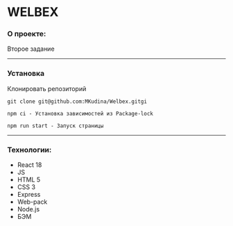 # WELBEX 

### О проекте:

Второе задание

---

### Установка 

Клонировать репозиторий
```
git clone git@github.com:MKudina/Welbex.gitgi
```

```
npm ci - Установка зависимостей из Package-lock
```

```
npm run start - Запуск страницы
```

---

### Технологии:
* React 18
* JS
* HTML 5
* CSS 3
* Express
* Web-pack
* Node.js
* БЭМ
